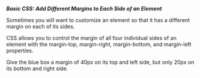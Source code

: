***Basic CSS: Add Different Margins to Each Side of an Element***

Sometimes you will want to customize an element so that it has a different margin on each of its sides.

CSS allows you to control the margin of all four individual sides of an element with the margin-top, margin-right, margin-bottom, and margin-left properties.


Give the blue box a margin of 40px on its top and left side, but only 20px on its bottom and right side.
